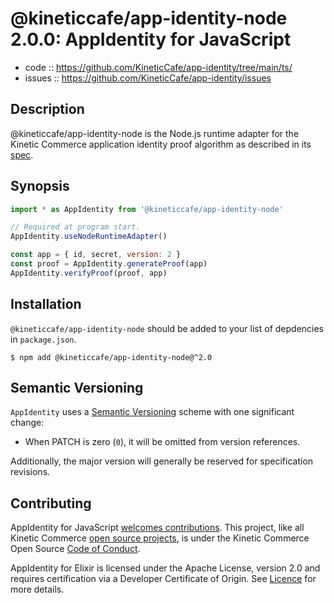 # @kineticcafe/app-identity-node 2.0.0: AppIdentity for JavaScript

- code :: https://github.com/KineticCafe/app-identity/tree/main/ts/
- issues :: https://github.com/KineticCafe/app-identity/issues

## Description

@kineticcafe/app-identity-node is the Node.js runtime adapter for the
Kinetic Commerce application identity proof algorithm as described in its
[spec][].

## Synopsis

```javascript
import * as AppIdentity from '@kineticcafe/app-identity-node'

// Required at program start.
AppIdentity.useNodeRuntimeAdapter()

const app = { id, secret, version: 2 }
const proof = AppIdentity.generateProof(app)
AppIdentity.verifyProof(proof, app)
```

## Installation

`@kineticcafe/app-identity-node` should be added to your list of depdencies in
`package.json`.

```console
$ npm add @kineticcafe/app-identity-node@^2.0
```

## Semantic Versioning

`AppIdentity` uses a [Semantic Versioning][] scheme with one significant change:

- When PATCH is zero (`0`), it will be omitted from version references.

Additionally, the major version will generally be reserved for specification
revisions.

## Contributing

AppIdentity for JavaScript [welcomes contributions][]. This project, like all Kinetic
Commerce [open source projects][], is under the Kinetic Commerce Open Source
[Code of Conduct][].

AppIdentity for Elixir is licensed under the Apache License, version 2.0 and
requires certification via a Developer Certificate of Origin. See [Licence][]
for more details.

[welcomes contributions]: https://github.com/KineticCafe/app-identity/blob/main/ts/Contributing.md
[code of conduct]: https://github.com/KineticCafe/code-of-conduct
[open source projects]: https://github.com/KineticCafe
[semantic versioning]: http://semver.org/
[spec]: https://github.com/KineticCafe/app-identity/blob/main/spec/README.md
[licence]: https://github.com/KineticCafe/app-identity/blob/main/ts/Licence.md
